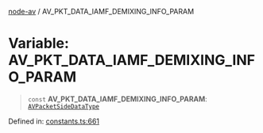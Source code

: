[node-av](../globals.md) / AV\_PKT\_DATA\_IAMF\_DEMIXING\_INFO\_PARAM

# Variable: AV\_PKT\_DATA\_IAMF\_DEMIXING\_INFO\_PARAM

> `const` **AV\_PKT\_DATA\_IAMF\_DEMIXING\_INFO\_PARAM**: [`AVPacketSideDataType`](../type-aliases/AVPacketSideDataType.md)

Defined in: [constants.ts:661](https://github.com/seydx/av/blob/f8631fc881b394300b1479f511d55cf1c370a87f/src/constants/constants.ts#L661)
